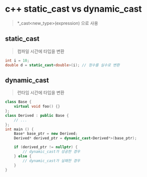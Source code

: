 # c++ static_cast vs dynamic_cast

> \*\_cast<new_type>(expression) 으로 사용

## static_cast

> 컴파일 시간에 타입을 변환

```cpp
int i = 10;
double d = static_cast<double>(i); // 정수를 실수로 변환
```

## dynamic_cast

> 런타임 시간에 타입을 변환

```cpp
class Base {
    virtual void foo() {}
};
class Derived : public Base {
    // ...
};
int main () {
    Base* base_ptr = new Derived;
    Derived* derived_ptr = dynamic_cast<Derived*>(base_ptr);

    if (derived_ptr != nullptr) {
        // dynamic_cast가 성공한 경우
    } else {
        // dynamic_cast가 실패한 경우
    }
}
```
